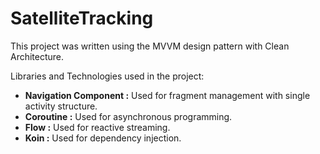 # SatelliteTracking

This project was written using the MVVM design pattern with Clean Architecture.


Libraries and Technologies used in the project:

 - **Navigation Component :** Used for fragment management with single activity structure.
 -    **Coroutine :** Used for asynchronous programming.
 -  **Flow :** Used for reactive streaming.
 - **Koin :** Used for dependency injection.
